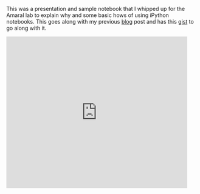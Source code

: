 <!-- 
.. title: An introduction to the how and why of iPython Notebooks
.. slug: an-introduction-to-the-how-and-why-of-ipython-notebooks
.. date: 2014-06-24 09:35:08 UTC-05:00
.. tags: presentation, ipython, tutorial
.. category: 
.. link: 
.. description: 
.. type: text
-->

<p>
This was a presentation and sample notebook that I whipped up for the Amaral lab to explain why and some basic hows of using iPython notebooks. This goes along with my previous <a href="http://www.npcompleteheart.com/post/i-wish-i-knew-then-what-i-know-now-reproducible-me/">blog</a> post and has this <a href="http://nbviewer.ipython.org/gist/anonymous/f8e6d8985d2ea0e4bab1">gist</a> to go along with it.
</p>

<!-- TEASER_END -->

<iframe src="http://www.slideshare.net/slideshow/embed_code/36249217" width="476" height="400" frameborder="0" marginwidth="0" marginheight="0" scrolling="no"></iframe>
